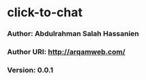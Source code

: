 ﻿# click-to-chat 
### Author: Abdulrahman Salah Hassanien
### Author URI: http://arqamweb.com/
### Version: 0.0.1

